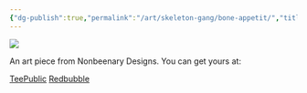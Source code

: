```yaml
---
{"dg-publish":true,"permalink":"/art/skeleton-gang/bone-appetit/","title":"Bone Appetit","tags":["Art","Skulls and Skellies"]}
---
```



![](https://baserow-media.ams3.digitaloceanspaces.com/user_files/iHLi4l6dRYXbqk1VCX8jX51yRfPNqoJp_3c37f405ea4e3fdf75168c8c8dc90727e88940e728d95a46dc666414217056d6.png)

An art piece from Nonbeenary Designs. You can get yours at:

[TeePublic](https://www.teepublic.com/t-shirt/46463993-bone-appetit)
[Redbubble](https://www.redbubble.com/shop/ap/146865890?ref=studio-promote)
